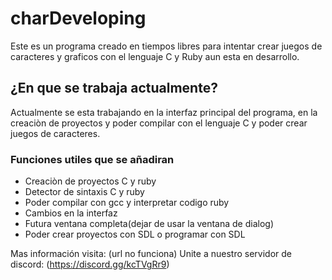 # charDeveloping
Este es un programa creado en tiempos libres para intentar crear juegos de caracteres y graficos con el lenguaje C y Ruby aun esta en desarrollo.
## ¿En que se trabaja actualmente?
Actualmente se esta trabajando en la interfaz principal
del programa, en la creaciòn de proyectos y poder compilar 
con el lenguaje C y poder crear juegos de caracteres.

### Funciones utiles que se añadiran

* Creaciòn de proyectos C y ruby
* Detector de sintaxis C y ruby
* Poder compilar con gcc y interpretar codigo ruby
* Cambios en la interfaz
* Futura ventana completa(dejar de usar la ventana de dialog)
* Poder crear proyectos con SDL o programar con SDL

Mas información visita: (url no funciona)
Unite a nuestro servidor de discord: (https://discord.gg/kcTVgRr9)
